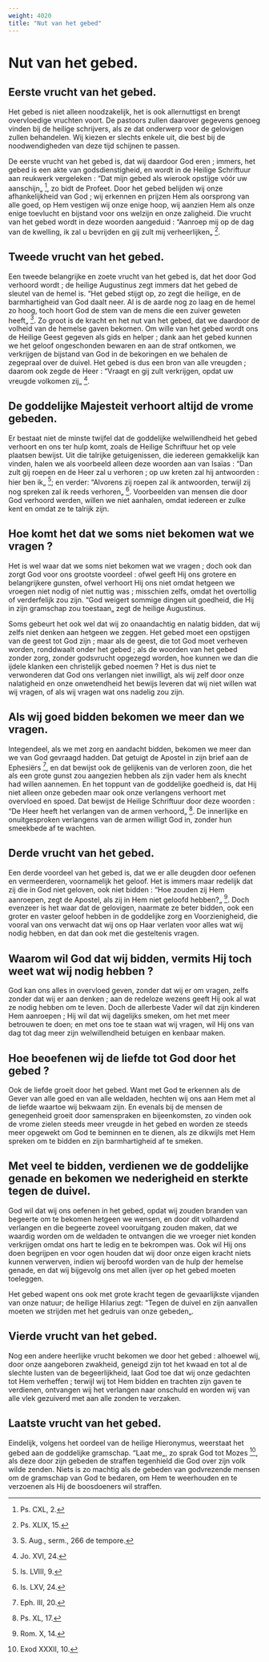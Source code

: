 ```yaml
---
weight: 4020
title: "Nut van het gebed"
---
```


# Nut van het gebed.

## Eerste vrucht van het gebed.

Het gebed is niet alleen noodzakelijk, het is ook allernuttigst en brengt overvloedige vruchten voort. De pastoors zullen daarover gegevens genoeg vinden bij de heilige schrijvers, als ze dat onderwerp voor de gelovigen zullen behandelen. Wij kiezen er slechts enkele uit, die best bij de noodwendigheden van deze tijd schijnen te passen.

De eerste vrucht van het gebed is, dat wij daardoor God eren ; immers, het gebed is een akte van godsdienstigheid, en wordt in de Heilige Schriftuur aan reukwerk vergeleken : “Dat mijn gebed als wierook opstijge vóór uw aanschijn„ [^576.2], zo bidt de Profeet. Door het gebed belijden wij onze afhankelijkheid van God ; wij erkennen en prijzen Hem als oorsprong van alle goed, op Hem vestigen wij onze enige hoop, wij aanzien Hem als onze enige toevlucht en bijstand voor ons welzijn en onze zaligheid. Die vrucht van het gebed wordt in deze woorden aangeduid : “Aanroep mij op de dag van de kwelling, ik zal u bevrijden en gij zult mij verheerlijken„ [^577.1].

[^576.2]: Ps. CXL, 2.

## Tweede vrucht van het gebed.

Een tweede belangrijke en zoete vrucht van het gebed is, dat het door God verhoord wordt ; de heilige Augustinus zegt immers dat het gebed de sleutel van de hemel is. “Het gebed stijgt op, zo zegt die heilige, en de barmhartigheid van God daalt neer. Al is de aarde nog zo laag en de hemel zo hoog, toch hoort God de stem van de mens die een zuiver geweten heeft„ [^577.2]. Zo groot is de kracht en het nut van het gebed, dat we daardoor de volheid van de hemelse gaven bekomen. Om wille van het gebed wordt ons de Heilige Geest gegeven als gids en helper ; dank aan het gebed kunnen we het geloof ongeschonden bewaren en aan de straf ontkomen, we verkrijgen de bijstand van God in de bekoringen en we behalen de zegepraal over de duivel. Het gebed is dus een bron van alle vreugden ; daarom ook zegde de Heer : “Vraagt en gij zult verkrijgen, opdat uw vreugde volkomen zij„ [^577.3].

## De goddelijke Majesteit verhoort altijd de vrome gebeden.

Er bestaat niet de minste twijfel dat de goddelijke welwillendheid het gebed verhoort en ons ter hulp komt, zoals de Heilige Schriftuur het op vele plaatsen bewijst. Uit die talrijke getuigenissen, die iedereen gemakkelijk kan vinden, halen we als voorbeeld alleen deze woorden aan van Isaïas : “Dan zult gij roepen en de Heer zal u verhoren ; op uw kreten zal hij antwoorden : hier ben ik„ [^577.4]; en verder: “Alvorens zij roepen zal ik antwoorden, terwijl zij nog spreken zal ik reeds verhoren„ [^578.1]. Voorbeelden van mensen die door God verhoord werden, willen we niet aanhalen, omdat iedereen er zulke kent en omdat ze te talrijk zijn.

[^577.1]: Ps. XLIX, 15.

[^577.2]: S. Aug., serm., 266 de tempore.

[^577.3]: Jo. XVI, 24.

[^577.4]: Is. LVIII, 9.

## Hoe komt het dat we soms niet bekomen wat we vragen ?

Het is wel waar dat we soms niet bekomen wat we vragen ; doch ook dan zorgt God voor ons grootste voordeel : ofwel geeft Hij ons grotere en belangrijkere gunsten, ofwel verhoort Hij ons niet omdat hetgeen we vroegen niet nodig of niet nuttig was ; misschien zelfs, omdat het overtollig of verderfelijk zou zijn. “God weigert sommige dingen uit goedheid, die Hij in zijn gramschap zou toestaan„ zegt de heilige Augustinus.

Soms gebeurt het ook wel dat wij zo onaandachtig en nalatig bidden, dat wij zelfs niet denken aan hetgeen we zeggen. Het gebed moet een opstijgen van de geest tot God zijn ; maar als de geest, die tot God moet verheven worden, ronddwaalt onder het gebed ; als de woorden van het gebed zonder zorg, zonder godsvrucht opgezegd worden, hoe kunnen we dan die ijdele klanken een christelijk gebed noemen ? Het is dus niet te verwonderen dat God ons verlangen niet inwilligt, als wij zelf door onze nalatigheid en onze onwetendheid het bewijs leveren dat wij niet willen wat wij vragen, of als wij vragen wat ons nadelig zou zijn.

## Als wij goed bidden bekomen we meer dan we vragen.

Integendeel, als we met zorg en aandacht bidden, bekomen we meer dan we van God gevraagd hadden.  Dat getuigt de Apostel in zijn brief aan de Ephesiërs [^578.2], en dat bewijst ook de gelijkenis van de verloren zoon, die het als een grote gunst zou aangezien hebben als zijn vader hem als knecht had willen aannemen. En het toppunt van de goddelijke goedheid is, dat Hij niet alleen onze gebeden maar ook onze verlangens verhoort met overvloed en spoed. Dat bewijst de Heilige Schriftuur door deze woorden : “De Heer heeft het verlangen van de armen verhoord„ [^579.1]. De innerlijke en onuitgesproken verlangens van de armen willigt God in, zonder hun smeekbede af te wachten.

[^578.1]: Is. LXV, 24.

[^578.2]: Eph. III, 20.

## Derde vrucht van het gebed.

Een derde voordeel van het gebed is, dat we er alle deugden door oefenen en vermeerderen, voornamelijk het geloof. Het is immers maar redelijk dat zij die in God niet geloven, ook niet bidden : “Hoe zouden zij Hem aanroepen, zegt de Apostel, als zij in Hem niet geloofd hebben?„ [^579.2]. Doch evenzeer is het waar dat de gelovigen, naarmate ze beter bidden, ook een groter en vaster geloof hebben in de goddelijke zorg en Voorzienigheid, die vooral van ons verwacht dat wij ons op Haar verlaten voor alles wat wij nodig hebben, en dat dan ook met die gesteltenis vragen.

## Waarom wil God dat wij bidden, vermits Hij toch weet wat wij nodig hebben ?

God kan ons alles in overvloed geven, zonder dat wij er om vragen, zelfs zonder dat wij er aan denken ; aan de redeloze wezens geeft Hij ook al wat ze nodig hebben om te leven. Doch de allerbeste Vader wil dat zijn kinderen Hem aanroepen ; Hij wil dat wij dagelijks smeken, om het met meer betrouwen te doen; en met ons toe te staan wat wij vragen, wil Hij ons van dag tot dag meer zijn welwillendheid betuigen en kenbaar maken.

[^579.1]: Ps. XL, 17.

[^579.2]: Rom. X, 14.

## Hoe beoefenen wij de liefde tot God door het gebed ?

Ook de liefde groeit door het gebed. Want met God te erkennen als de Gever van alle goed en van alle weldaden, hechten wij ons aan Hem met al de liefde waartoe wij bekwaam zijn. En evenals bij de mensen de genegenheid groeit door samenspraken en bijeenkomsten, zo vinden ook de vrome zielen steeds meer vreugde in het gebed en worden ze steeds meer opgewekt om God te beminnen en te dienen, als ze dikwijls met Hem spreken om te bidden en zijn barmhartigheid af te smeken.

## Met veel te bidden, verdienen we de goddelijke genade en bekomen we nederigheid en sterkte tegen de duivel.

God wil dat wij ons oefenen in het gebed, opdat wij zouden branden van begeerte om te bekomen hetgeen we wensen, en door dit volhardend verlangen en die begeerte zoveel vooruitgang zouden maken, dat we waardig worden om de weldaden te ontvangen die we vroeger niet konden verkrijgen omdat ons hart te ledig en te bekrompen was. Ook wil Hij ons doen begrijpen en voor ogen houden dat wij door onze eigen kracht niets kunnen verwerven, indien wij beroofd worden van de hulp der hemelse genade, en dat wij bijgevolg ons met allen ijver op het gebed moeten toeleggen.

Het gebed wapent ons ook met grote kracht tegen de gevaarlijkste vijanden van onze natuur; de heilige Hilarius zegt: “Tegen de duivel en zijn aanvallen moeten we strijden met het gedruis van onze gebeden„.

## Vierde vrucht van het gebed.

Nog een andere heerlijke vrucht bekomen we door het gebed : alhoewel wij, door onze aangeboren zwakheid, geneigd zijn tot het kwaad en tot al de slechte lusten van de begeerlijkheid, laat God toe dat wij onze gedachten tot Hem verheffen ; terwijl wij tot Hem bidden en trachten zijn gaven te verdienen, ontvangen wij het verlangen naar onschuld en worden wij van alle vlek gezuiverd met aan alle zonden te verzaken.

## Laatste vrucht van het gebed.

Eindelijk, volgens het oordeel van de heilige Hieronymus, weerstaat het gebed aan de goddelijke gramschap. “Laat me„, zo sprak God tot Mozes [^581.1], als deze door zijn gebeden de straffen tegenhield die God over zijn volk wilde zenden. Niets is zo machtig als de gebeden van godvrezende mensen om de gramschap van God te bedaren, om Hem te weerhouden en te verzoenen als Hij de boosdoeners wil straffen.

[^581.1]: Exod XXXII, 10.

